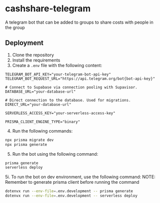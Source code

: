 # cashshare-telegram
A telegram bot that can be added to groups to share costs with people in the group

## Deployment
1. Clone the repository
2. Install the requirements
3. Create a `.env` file with the following content:
```
TELEGRAM_BOT_API_KEY="your-telegram-bot-api-key"
TELEGRAM_BOT_REQUEST_URL="https://api.telegram.org/bot{bot-api-key}"

# Connect to Supabase via connection pooling with Supavisor.
DATABASE_URL="your-database-url"

# Direct connection to the database. Used for migrations.
DIRECT_URL="your-database-url"

SERVERLESS_ACCESS_KEY="your-serverless-access-key"

PRISMA_CLIENT_ENGINE_TYPE="binary"
```

4. Run the following commands:
```bash
npx prisma migrate dev
npx prisma generate
```

5. Run the bot using the following command:
```bash
prisma generate
serverless deploy
```

5i. To run the bot on dev environment, use the following command:
NOTE: Remember to generate prisma client before running the command
```bash
dotenvx run --env-file=.env.development -- prisma generate
dotenvx run --env-file=.env.development -- serverless deploy
```